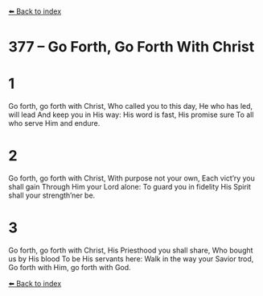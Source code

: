 [⬅️ Back to index](../README.md)

# 377 – Go Forth, Go Forth With Christ


# 1
Go forth, go forth with Christ,
Who called you to this day,
He who has led, will lead
And keep you in His way:
His word is fast, His promise sure
To all who serve Him and endure.

# 2
Go forth, go forth with Christ,
With purpose not your own,
Each vict’ry you shall gain
Through Him your Lord alone:
To guard you in fidelity
His Spirit shall your strength’ner be.

# 3
Go forth, go forth with Christ,
His Priesthood you shall share,
Who bought us by His blood
To be His servants here:
Walk in the way your Savior trod,
Go forth with Him, go forth with God.

[⬅️ Back to index](../README.md)
